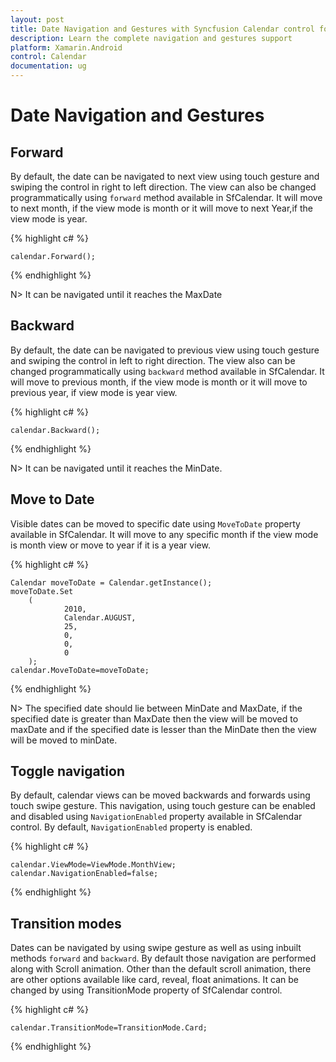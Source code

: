 ```yaml
---
layout: post
title: Date Navigation and Gestures with Syncfusion Calendar control for Xamarin.Android
description: Learn the complete navigation and gestures support
platform: Xamarin.Android
control: Calendar
documentation: ug
---
```


# Date Navigation and Gestures

## Forward

By default, the date can be navigated to next view using touch gesture and swiping the control in right to left direction. The view can also be changed programmatically using `forward` method available in SfCalendar. It will move to next month, if the view mode is month or it will move to next Year,if the view mode is year.

{% highlight c# %}

	calendar.Forward();

{% endhighlight %}

N> It can be navigated until it reaches the MaxDate

## Backward

By default, the date can be navigated to previous view using touch gesture and swiping the control in left to right direction. The view also can be changed programmatically using `backward` method available in SfCalendar. It will move to previous month, if the view mode is month or it will move to previous year, if view mode is year view.

{% highlight c# %}

	calendar.Backward();

{% endhighlight %}

N> It can be navigated until it reaches the MinDate.

## Move to Date 

Visible dates can be moved to specific date using `MoveToDate` property available in SfCalendar. It will move to any specific month if the view mode is month view or move to year if it is a year view.

{% highlight c# %}

	Calendar moveToDate = Calendar.getInstance();   
    moveToDate.Set
        (
                2010,
                Calendar.AUGUST,
                25,
                0,
                0,
                0
        );
    calendar.MoveToDate=moveToDate;


{% endhighlight %}

N>  The specified date should lie between MinDate and MaxDate, if the specified date is greater than MaxDate then the view will be moved to maxDate and if the specified date is lesser than the MinDate then the view will be moved to minDate.

## Toggle  navigation

By default, calendar views can be moved backwards and forwards using touch swipe gesture. This navigation, using touch gesture can be enabled and disabled using `NavigationEnabled` property available in SfCalendar control. By default, `NavigationEnabled` property is enabled.

{% highlight c# %}

	calendar.ViewMode=ViewMode.MonthView;
	calendar.NavigationEnabled=false;
	
{% endhighlight %}

## Transition modes

Dates can be navigated by using swipe gesture as well as using inbuilt methods `forward` and `backward`. By default those navigation are performed along with Scroll animation. Other than the default scroll animation, there are other options available like card, reveal, float animations. It can be changed by using  TransitionMode property of SfCalendar control.

{% highlight c# %}

    calendar.TransitionMode=TransitionMode.Card;
	
{% endhighlight %}


